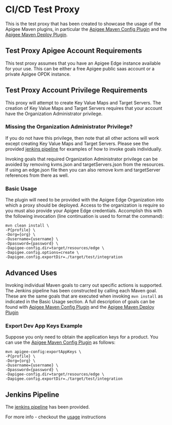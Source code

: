 # CI/CD Test Proxy
This is the test proxy that has been created to 
showcase the usage of the Apigee Maven plugins, 
in particular the [Apigee Maven Config Plugin](https://github.com/apigee/apigee-config-maven-plugin) 
and the [Apigee Maven Deploy Plugin](https://github.com/apigee/apigee-deploy-maven-plugin).

## Test Proxy Apigee Account Requirements
This test proxy assumes that you have an Apigee Edge instance
available for your use. This can be either a free Apigee 
public saas account or a private Apigee OPDK instance.

## Test Proxy Account Privilege Requirements
This proxy will attempt to create Key Value Maps and Target
Servers. The creation of Key Value Maps and Target Servers
requires that your account have the Organization Administrator
privilege. 

### Missing the Organization Administrator Privilege?
If you do not have this privilege, then note that 
all other actions will work except creating Key Value Maps
and Target Servers. Please see the provided [jenkins pipeline](README-JENKINSFILE.md)
for examples of how to invoke goals individually. 

Invoking goals that required Organization Administrator privilege can 
be avoided by removing kvms.json and targetServers.json from 
the resources. If using an edge.json file then you can also remove kvm and 
targetServer references from there as well.

### Basic Usage
The plugin will need to be provided with the Apigee Edge 
Organization into which a proxy should be deployed. Access
to the organization is require so you must also provide 
your Apigee Edge credentials. Accomplish this with the 
following invocation (line continuation is used to format the command): 

    mvn clean install \
    -P{profile} \
    -Dorg={org} \
    -Dusername={username} \
    -Dpassword={password} \
    -Dapigee-config.dir=target/resources/edge \
    -Dapigee.config.options=create \
    -Dapigee.config.exportDir=./target/test/integration

## Advanced Uses
Invoking individual Maven goals to carry out specific actions is supported.
The Jenkins pipeline has been constructed by calling each Maven goal. These
are the same goals that are executed when invoking `mvn install` as indicated
in the Basic Usage section. A full description of goals can be found with
[Apigee Maven Config Plugin](https://github.com/apigee/apigee-config-maven-plugin) 
and the [Apigee Maven Deploy Plugin](https://github.com/apigee/apigee-deploy-maven-plugin)

### Export Dev App Keys Example
Suppose you only need to obtain the application keys for a product. You can 
use the [Apigee Maven Config Plugin](https://github.com/apigee/apigee-config-maven-plugin) 
as follows: 

    mvn apigee-config:exportAppKeys \
    -P{profile} \
    -Dorg={org} \
    -Dusername={username} \
    -Dpassword={password} \
    -Dapigee-config.dir=target/resources/edge \
    -Dapigee.config.exportDir=./target/test/integration
    
## Jenkins Pipeline
The [jenkins pipeline](README-JENKINSFILE.md) has been provided.


For more info - checkout the [usage](usage.md) instructions
